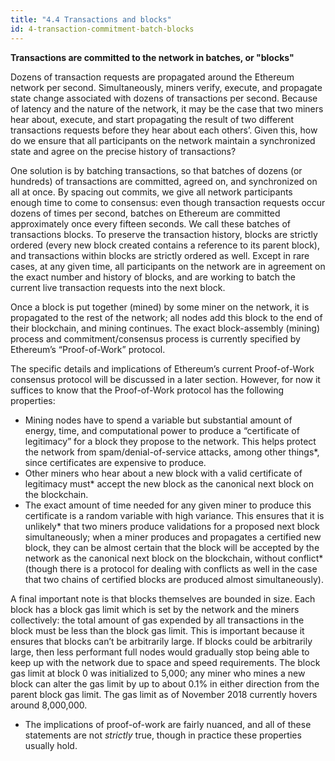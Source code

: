 ```yaml
---
title: "4.4 Transactions and blocks"
id: 4-transaction-commitment-batch-blocks
---
```


**Transactions are committed to the network in batches, or "blocks"**

Dozens of transaction requests are propagated around the Ethereum network per second. Simultaneously, miners verify, execute, and propagate state change associated with dozens of transactions per second. Because of latency and the nature of the network, it may be the case that two miners hear about, execute, and start propagating the result of two different transactions requests before they hear about each others’. Given this, how do we ensure that all participants on the network maintain a synchronized state and agree on the precise history of transactions?

One solution is by batching transactions, so that batches of dozens (or hundreds) of transactions are committed, agreed on, and synchronized on all at once. By spacing out commits, we give all network participants enough time to come to consensus: even though transaction requests occur dozens of times per second, batches on Ethereum are committed approximately once every fifteen seconds. We call these batches of transactions blocks. To preserve the transaction history, blocks are strictly ordered (every new block created contains a reference to its parent block), and transactions within blocks are strictly ordered as well. Except in rare cases, at any given time, all participants on the network are in agreement on the exact number and history of blocks, and are working to batch the current live transaction requests into the next block.

Once a block is put together (mined) by some miner on the network, it is propagated to the rest of the network; all nodes add this block to the end of their blockchain, and mining continues. The exact block-assembly (mining) process and commitment/consensus process is currently specified by Ethereum’s “Proof-of-Work” protocol.

The specific details and implications of Ethereum’s current Proof-of-Work consensus protocol will be discussed in a later section. However, for now it suffices to know that the Proof-of-Work protocol has the following properties:

- Mining nodes have to spend a variable but substantial amount of energy, time, and computational power to produce a “certificate of legitimacy” for a block they propose to the network. This helps protect the network from spam/denial-of-service attacks, among other things\*, since certificates are expensive to produce.
- Other miners who hear about a new block with a valid certificate of legitimacy must\* accept the new block as the canonical next block on the blockchain.
- The exact amount of time needed for any given miner to produce this certificate is a random variable with high variance. This ensures that it is unlikely* that two miners produce validations for a proposed next block simultaneously; when a miner produces and propagates a certified new block, they can be almost certain that the block will be accepted by the network as the canonical next block on the blockchain, without conflict* (though there is a protocol for dealing with conflicts as well in the case that two chains of certified blocks are produced almost simultaneously).

A final important note is that blocks themselves are bounded in size. Each block has a block gas limit which is set by the network and the miners collectively: the total amount of gas expended by all transactions in the block must be less than the block gas limit. This is important because it ensures that blocks can’t be arbitrarily large. If blocks could be arbitrarily large, then less performant full nodes would gradually stop being able to keep up with the network due to space and speed requirements. The block gas limit at block 0 was initialized to 5,000; any miner who mines a new block can alter the gas limit by up to about 0.1% in either direction from the parent block gas limit. The gas limit as of November 2018 currently hovers around 8,000,000.

- The implications of proof-of-work are fairly nuanced, and all of these statements are not *strictly* true, though in practice these properties usually hold.

